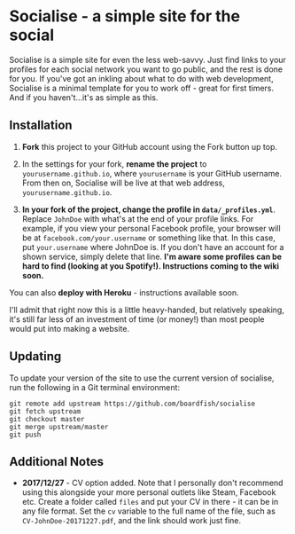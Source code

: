 # Socialise - a simple site for the social

Socialise is a simple site for even the less web-savvy. Just find links to your profiles for each social network you want to go public, and the rest is done for you. If you've got an inkling about what to do with web development, Socialise is a minimal template for you to work off - great for first timers. And if you haven't...it's as simple as this.

## Installation

1. **Fork** this project to your GitHub account using the Fork button up top.

1. In the settings for your fork, **rename the project** to `yourusername.github.io`, where `yourusername` is your GitHub username. From then on, Socialise will be live at that web address, `yourusername.github.io`.

1. **In your fork of the project, change the profile in `data/_profiles.yml`**. Replace `JohnDoe` with what's at the end of your profile links. For example, if you view your personal Facebook profile, your browser will be at `facebook.com/your.username` or something like that. In this case, put `your.username` where JohnDoe is. If you don't have an account for a shown service, simply delete that line. **I'm aware some profiles can be hard to find (looking at you Spotify!). Instructions coming to the wiki soon.**

You can also **deploy with Heroku** - instructions available soon. 

I'll admit that right now this is a little heavy-handed, but relatively speaking, it's still far less of an investment of time (or money!) than most people would put into making a website.

## Updating

To update your version of the site to use the current version of socialise, run the following in a Git terminal environment:

```
git remote add upstream https://github.com/boardfish/socialise
git fetch upstream
git checkout master
git merge upstream/master
git push
```

## Additional Notes

- **2017/12/27** - CV option added. Note that I personally don't recommend using this alongside your more personal outlets like Steam, Facebook etc. Create a folder called `files` and put your CV in there - it can be in any file format. Set the `cv` variable to the full name of the file, such as `CV-JohnDoe-20171227.pdf`, and the link should work just fine.

